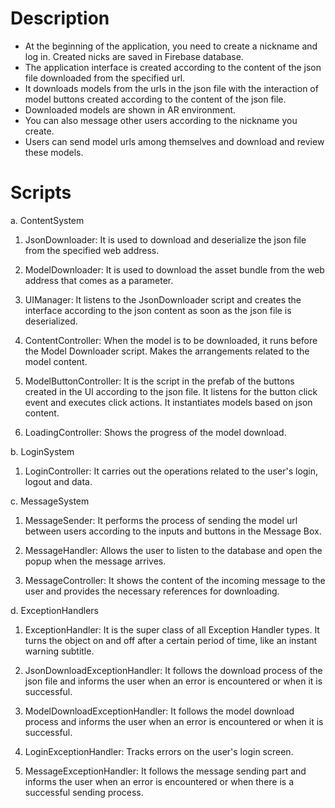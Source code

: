 # Description

- At the beginning of the application, you need to create a nickname and log in. Created nicks are saved in Firebase database.
- The application interface is created according to the content of the json file downloaded from the specified url. 
- It downloads models from the urls in the json file with the interaction of model buttons created according to the content of the json file. 
- Downloaded models are shown in AR environment.
- You can also message other users according to the nickname you create.
- Users can send model urls among themselves and download and review these models.

# Scripts

a.	ContentSystem
1.	JsonDownloader:
It is used to download and deserialize the json file from the specified web address.

2.	ModelDownloader:
It is used to download the asset bundle from the web address that comes as a parameter.

3.	UIManager:
It listens to the JsonDownloader script and creates the interface according to the json content as soon as the json file is deserialized.

4.	ContentController:
When the model is to be downloaded, it runs before the Model Downloader script. Makes the arrangements related to the model content.

5.	ModelButtonController:
It is the script in the prefab of the buttons created in the UI according to the json file. It listens for the button click event and executes click actions. It instantiates models based on json content.

6.	LoadingController:
Shows the progress of the model download.


b.	LoginSystem
1.	LoginController:
It carries out the operations related to the user's login, logout and data.


c.	MessageSystem
1.	MessageSender:
It performs the process of sending the model url between users according to the inputs and buttons in the Message Box.

2.	MessageHandler:
Allows the user to listen to the database and open the popup when the message arrives.

3.	MessageController:
It shows the content of the incoming message to the user and provides the necessary references for downloading.


d.	ExceptionHandlers
1.	ExceptionHandler:
It is the super class of all Exception Handler types. It turns the object on and off after a certain period of time, like an instant warning subtitle.

2.	JsonDownloadExceptionHandler:
It follows the download process of the json file and informs the user when an error is encountered or when it is successful.

3.	ModelDownloadExceptionHandler:
It follows the model download process and informs the user when an error is encountered or when it is successful.

4.	LoginExceptionHandler:
Tracks errors on the user's login screen.

5.	MessageExceptionHandler:
It follows the message sending part and informs the user when an error is encountered or when there is a successful sending process.
